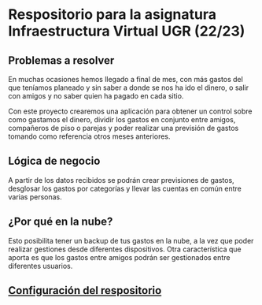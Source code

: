 # Respositorio para la asignatura Infraestructura Virtual UGR (22/23)

## Problemas a resolver
En muchas ocasiones hemos llegado a final de mes, con más gastos del que teníamos planeado y sin saber a donde se nos ha ido el dinero, o salir con amigos y no saber quien ha pagado en cada sitio.

Con este proyecto crearemos una aplicación para obtener un control sobre como gastamos el dinero, dividir los gastos en conjunto entre amigos, compañeros de piso o parejas y poder realizar una previsión de gastos tomando como referencia otros meses anteriores.

## Lógica de negocio
A partir de los datos recibidos se podrán crear previsiones de gastos, desglosar los gastos por categorías y llevar las cuentas en común entre varias personas.

## ¿Por qué en la nube?
Esto posibilita tener un backup de tus gastos en la nube, a la vez que poder realizar gestiones desde diferentes dispositivos. Otra característica que aporta es que los gastos entre amigos podrán ser gestionados entre diferentes usuarios.

## [Configuración del respositorio](https://github.com/marcosrmartin/PerroAndaluz/tree/Objetivo-0/docs/readme.md)
